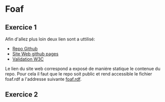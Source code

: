 # Foaf

## Exercice 1

Afin d'allez plus loin deux lien sont a uttilisé:

- [Repo Github](https://github.com/batleforc/foaf)
- [Site Web github pages](https://batleforc.github.io/foaf/)
- [Validation W3C](https://www.w3.org/RDF/Validator/rdfval?URI=https%3A%2F%2Fbatleforc.github.io%2Ffoaf%2Ffoaf.rdf&PARSE=Parse+URI%3A+&TRIPLES_AND_GRAPH=PRINT_TRIPLES&FORMAT=PNG_EMBED)

Le lien du site web correspond a exposé de maniére statique le contenue du repo. Pour cela il faut que le repo soit public et rend accessible le fichier foaf.rdf a l'addresse suivante [foaf.rdf](https://batleforc.github.io/foaf/foaf.rdf).

## Exercice 2

